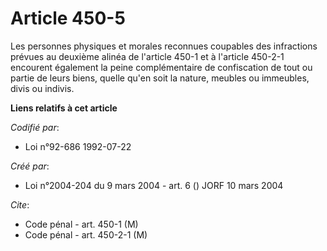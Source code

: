 # Article 450-5

Les personnes physiques et morales reconnues coupables des infractions prévues au deuxième alinéa de l'article 450-1 et à
l'article 450-2-1 encourent également la peine complémentaire de confiscation de tout ou partie de leurs biens, quelle qu'en
soit la nature, meubles ou immeubles, divis ou indivis.

**Liens relatifs à cet article**

_Codifié par_:

  - Loi n°92-686 1992-07-22

_Créé par_:

  - Loi n°2004-204 du 9 mars 2004 - art. 6 () JORF 10 mars 2004

_Cite_:

  - Code pénal - art. 450-1 (M)
  - Code pénal - art. 450-2-1 (M)
